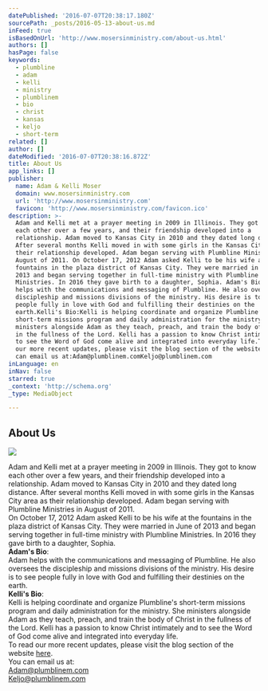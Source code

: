 ```yaml
---
datePublished: '2016-07-07T20:38:17.180Z'
sourcePath: _posts/2016-05-13-about-us.md
inFeed: true
isBasedOnUrl: 'http://www.mosersinministry.com/about-us.html'
authors: []
hasPage: false
keywords:
  - plumbline
  - adam
  - kelli
  - ministry
  - plumblinem
  - bio
  - christ
  - kansas
  - keljo
  - short-term
related: []
author: []
dateModified: '2016-07-07T20:38:16.872Z'
title: About Us
app_links: []
publisher:
  name: Adam & Kelli Moser
  domain: www.mosersinministry.com
  url: 'http://www.mosersinministry.com'
  favicon: 'http://www.mosersinministry.com/favicon.ico'
description: >-
  Adam and Kelli met at a prayer meeting in 2009 in Illinois. They got to know
  each other over a few years, and their friendship developed into a
  relationship. Adam moved to Kansas City in 2010 and they dated long distance.
  After several months Kelli moved in with some girls in the Kansas City area as
  their relationship developed. Adam began serving with Plumbline Ministries in
  August of 2011. On October 17, 2012 Adam asked Kelli to be his wife at the
  fountains in the plaza district of Kansas City. They were married in June of
  2013 and began serving together in full-time ministry with Plumbline
  Ministries. In 2016 they gave birth to a daughter, Sophia. Adam's Bio:Adam
  helps with the communications and messaging of Plumbline. He also oversees the
  discipleship and missions divisions of the ministry. His desire is to see
  people fully in love with God and fulfilling their destinies on the
  earth.Kelli's Bio:Kelli is helping coordinate and organize Plumbline’s
  short-term missions program and daily administration for the ministry. She
  ministers alongside Adam as they teach, preach, and train the body of Christ
  in the fullness of the Lord. Kelli has a passion to know Christ intimately and
  to see the Word of God come alive and integrated into everyday life.To read
  our more recent updates, please visit the blog section of the website here.You
  can email us at:Adam@plumblinem.comKeljo@plumblinem.com
inLanguage: en
inNav: false
starred: true
_context: 'http://schema.org'
_type: MediaObject

---
```

<article style=""><h1>About Us</h1></article>

![](https://s3-us-west-2.amazonaws.com/the-grid-img/p/ce9730963a340e705f1d11520ce4bbfe32789f80.jpg)

Adam and Kelli met at a prayer meeting in 2009 in Illinois. They got to know each other over a few years, and their friendship developed into a relationship. Adam moved to Kansas City in 2010 and they dated long distance. After several months Kelli moved in with some girls in the Kansas City area as their relationship developed. Adam began serving with Plumbline Ministries in August of 2011\.   
On October 17, 2012 Adam asked Kelli to be his wife at the fountains in the plaza district of Kansas City. They were married in June of 2013 and began serving together in full-time ministry with Plumbline Ministries. In 2016 they gave birth to a daughter, Sophia.   
**Adam's Bio**:  
Adam helps with the communications and messaging of Plumbline. He also oversees the discipleship and missions divisions of the ministry. His desire is to see people fully in love with God and fulfilling their destinies on the earth.  
**Kelli's Bio**:  
Kelli is helping coordinate and organize Plumbline's short-term missions program and daily administration for the ministry. She ministers alongside Adam as they teach, preach, and train the body of Christ in the fullness of the Lord. Kelli has a passion to know Christ intimately and to see the Word of God come alive and integrated into everyday life.  
To read our more recent updates, please visit the blog section of the website [here][0].  
You can email us at:  
[Adam@plumblinem.com][1]  
[Keljo@plumblinem.com][2]

[0]: http://www.mosersinministry.com/blog.html
[1]: mailto:Adam@plumblinem.com
[2]: mailto:Keljo@plumblinem.com